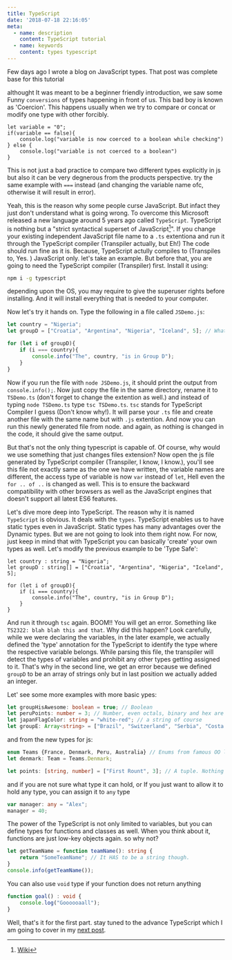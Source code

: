 ```yaml
---
title: TypeScript
date: '2018-07-18 22:16:05'
meta:
  - name: description
    content: TypeScript tutorial
  - name: keywords
    content: types typescript
---
```



Few days ago I wrote a blog on JavaScript types. That post was complete base for this tutorial
<!-- more -->
althought It was meant to be a beginner friendly introduction, we saw some Funny `conversions` of types happening in front of us. This bad boy is known as 'Coercion'. This happens usually when we try to compare or concat or modify one type with other forcibly. 

```js{2}
let variable = "0";
if(variable == false){
    console.log("variable is now coerced to a boolean while checking")
} else {
    console.log("variable is not coerced to a boolean")
}
```

This is not just a bad practice to compare two different types explicitly in js but also it can be very degnerous from the products perspective. 
try the same example with `===` instead (and changing the variable name ofc, otherwise it will result in error). 

Yeah, this is the reason why some people curse JavaScript. But infact they just don't understand what is going wrong.  To overcome this Microsoft released a new language around 5 years ago called `TypeScript`. TypeScript is nothing but a "strict syntactical superset of JavaScript[^1]". If you change your existing independent JavaScript file name to a `.ts` extentiona and run it through the TypeScript compiler (Transpiler actually, but Eh!) The code should run fine as it is. Because, TypeScript actully compiles to (Transpiles to, Yes. ) JavaScript only. let's take an example. But before that, you are going to need the TypeScript compiler (Transpiler) first.  Install it using:
```bash
npm i -g typescript
```
depending upon the OS, you may require to give the superuser rights before installing. And it will install everything that is needed to your computer.

Now let's try it hands on. Type the following in a file called `JSDemo.js`:
```js
let country = "Nigeria";
let groupD = ["Croatia", "Argentina", "Nigeria", "Iceland", 5]; // What the hell is this '5' doing here?

for (let i of groupD){
    if (i === country){
        console.info("The", country, "is in Group D");
    }
}
```
Now if you run the file with `node JSDemo.js`, it should print the output from `console.info();`. Now just copy the file in the same directory, rename it to `TSDemo.ts` (don't forget to change the extention as well.) and instead of typing `node TSDemo.ts` type `tsc TSDemo.ts`. `tsc` stands for TypeScript Compiler I guess (Don't know why!). It will parse your `.ts` file and create another file with the same name but with `.js` extention. And now you can run this newly generated file from node. and again, as nothing is changed in the code, it should give the same output. 

But that's not the only thing typescript is capable of. Of course, why would we use something that just changes files extension? Now open the js file generated by TypeScript compiler (Transpiler, I know, I know.), you'll see this file not exactly same as the one we have written, the variable names are different, the access type of variable is now `var` instead of `let`, Hell even the `for .. of ..` is changed as well. This is to ensure the backward compatibility with other browsers as well as the JavaScript engines that doesn't support all latest ES6 features. 

Let's dive more deep into TypeScript. The reason why it is named `TypeScript` is obvious. It deals with the `types`. TypeScript enables us to have static types even in JavaScript. Static types has many advantages over the Dynamic types. But we are not going to look into them right now. For now, just keep in mind that with TypeScript you can basically 'create' your own types as well. Let's modify the previous example to be 'Type Safe':

```typescript{2}
let country : string = "Nigeria";
let groupD : string[] = ["Croatia", "Argentina", "Nigeria", "Iceland", 5];

for (let i of groupD){
    if (i === country){
        console.info("The", country, "is in Group D");
    }
}
```

And run it through `tsc` again. BOOM!! You will get an error. Something like `TS2322: blah blah this and that`. Why did this happen? Look carefully, while we were declaring the variables, in the later example, we actually defined the 'type' annotation for the TypeScript to identify the type where the respective variable belongs. While parsing this file, the transpiler will detect the types of variables and prohibit any other types getting assigned to it. That's why in the second line, we get an error because we defined `groupD` to be an array of strings only but in last position we actually added an integer. 

Let' see some more examples with more basic ypes:
```ts
let groupHisAwesome: boolean = true; // Boolean
let peruPoints: number = 3; // Number, even octals, binary and hex are also supported OOTB
let japanFlagColor: string = "white-red"; // a string of course
let groupE: Array<string> = ["Brazil", "Switzerland", "Serbia", "Costa Rica"] // Another way to define an array
```

and from the new types for js:

```ts
enum Teams {France, Denmark, Peru, Australia} // Enums from famous OO languages
let denmark: Team = Teams.Denmark;

let points: [string, number] = ["First Rount", 3]; // A tuple. Nothing but a fixed array of predefined types
```
and if you are not sure what type it can hold, or If you just want to allow it to hold any type, you can assign it to `any` type 
```ts
var manager: any = "Alex";
manager = 40;
```

The power of the TypeScript is not only limited to variables, but you can define types for functions and classes as well. When you think about it, functions are just low-key objects again. so why not?
```ts
let getTeamName = function teamName(): string {
    return "SomeTeamName"; // It HAS to be a string though.
}
console.info(getTeamName());
```

You can also use `void` type if your function does not return anything
```ts
function goal() : void {
    console.log("Goooooaall");
}
```

Well, that's it for the first part. stay tuned to the advance TypeScript which I am going to cover in my [next post](./part2/).


[^1]: [Wiki](https://en.wikipedia.org/wiki/TypeScript)